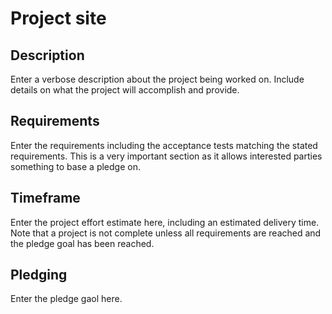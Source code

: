 # <Project Name> Project site

## Description

Enter a verbose description about the project being worked on.  Include details on what the project will accomplish and provide.

## Requirements

Enter the requirements including the acceptance tests matching the stated requirements.  This is a very important section as it allows interested parties something to base a pledge on.  

## Timeframe  

Enter the project effort estimate here, including an estimated delivery time.  Note that a project is not complete unless all requirements are reached and the pledge goal has been reached.  

## Pledging

Enter the pledge gaol here.
 
